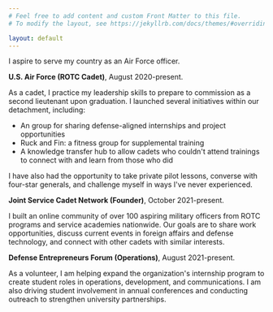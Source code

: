 ```yaml
---
# Feel free to add content and custom Front Matter to this file.
# To modify the layout, see https://jekyllrb.com/docs/themes/#overriding-theme-defaults

layout: default
---
```

I aspire to serve my country as an Air Force officer.

**U.S. Air Force (ROTC Cadet)**, August 2020-present.

As a cadet, I practice my leadership skills to prepare to commission as a second lieutenant upon graduation. I launched several initiatives within our detachment, including:
- An group for sharing defense-aligned internships and project opportunities
- Ruck and Fin: a fitness group for supplemental training
- A knowledge transfer hub to allow cadets who couldn't attend trainings to connect with and learn from those who did

I have also had the opportunity to take private pilot lessons, converse with four-star generals, and challenge myself in ways I've never experienced.

**Joint Service Cadet Network (Founder)**, October 2021-present.

I built an online community of over 100 aspiring military officers from ROTC programs and service academies nationwide. Our goals are to share work opportunities, discuss current events in foreign affairs and defense technology, and connect with other cadets with similar interests.

**Defense Entrepreneurs Forum (Operations)**, August 2021-present.

As a volunteer, I am helping expand the organization's internship program to create student roles in operations, development, and communications. I am also driving student involvement in annual conferences and conducting outreach to strengthen university partnerships.

